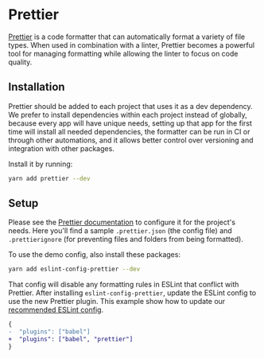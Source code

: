 # Prettier

[Prettier](https://prettier.io/) is a code formatter that can automatically format a variety of file types. When used in combination with a linter, Prettier becomes a powerful tool for managing formatting while allowing the linter to focus on code quality.

## Installation

Prettier should be added to each project that uses it as a dev dependency. We prefer to install dependencies within each project instead of globally, because every app will have unique needs, setting up that app for the first time will install all needed dependencies, the formatter can be run in CI or through other automations, and it allows better control over versioning and integration with other packages.

Install it by running:

```bash
yarn add prettier --dev
```

## Setup

Please see the [Prettier documentation](https://prettier.io/docs/en/configuration.html) to configure it for the project's needs. Here you'll find a sample `.prettier.json` (the config file) and `.prettierignore` (for preventing files and folders from being formatted).

To use the demo config, also install these packages:

```bash
yarn add eslint-config-prettier --dev
```

That config will disable any formatting rules in ESLint that conflict with Prettier. After installing `eslint-config-prettier`, update the ESLint config to use the new Prettier plugin. This example show how to update our [recommended ESLint config](https://github.com/Andrews-McMeel-Universal/amu-code_standards/tree/production/javascript/es6/linters).

```diff
{
-  "plugins": ["babel"]
+  "plugins": ["babel", "prettier"]
}
```
